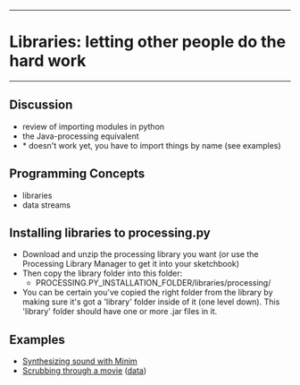 --------------------------------
# Libraries: letting other people do the hard work
--------------------------------

## Discussion
- review of importing modules in python
- the Java-processing equivalent
- \* doesn't work yet, you have to import things by name (see examples)

## Programming Concepts
- libraries
- data streams
 
## Installing libraries to processing.py
- Download and unzip the processing library you want (or use the Processing Library Manager to get it into your sketchbook)
- Then copy the library folder into this folder:
	- PROCESSING.PY_INSTALLATION_FOLDER/libraries/processing/
- You can be certain you've copied the right folder from the library by making sure it's got a 'library' folder inside of it (one level down).  This 'library' folder should have one or more .jar files in it.

## Examples
- [Synthesizing sound with Minim][]	
- [Scrubbing through a movie][] ([data](pcad.py?page=14-libraries/data/transit.mov))



[Synthesizing sound with Minim]: pcad.py?page=14-libraries/minim.py
[Scrubbing through a movie]: pcad.py?page=14-libraries/movie.py
